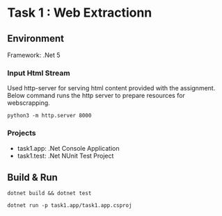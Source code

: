 # Task 1 : Web Extractionn

## Environment
Framework: .Net 5

### Input Html Stream
Used http-server for serving html content provided with the assignment. Below command runs the http server to prepare resources for webscrapping.

```
python3 -m http.server 8000
```

### Projects 
* task1.app: .Net Console Application
* task1.test: .Net NUnit Test Project

## Build & Run
```
dotnet build && dotnet test

dotnet run -p task1.app/task1.app.csproj
```
